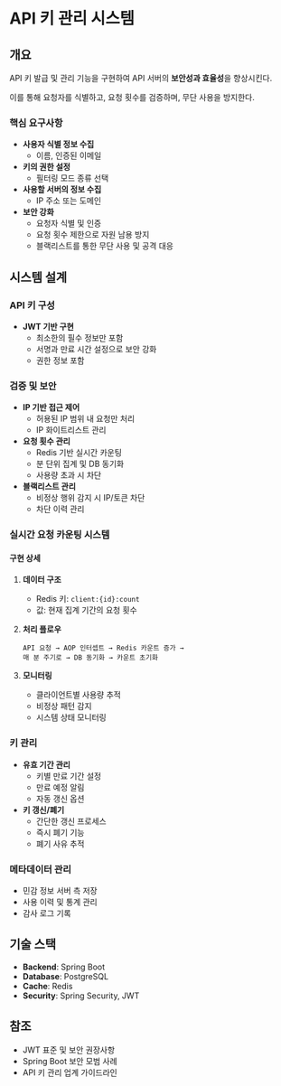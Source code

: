# API 키 관리 시스템

## 개요

API 키 발급 및 관리 기능을 구현하여 API 서버의 **보안성과 효율성**을 향상시킨다.

이를 통해 요청자를 식별하고, 요청 횟수를 검증하며, 무단 사용을 방지한다.

### 핵심 요구사항

- **사용자 식별 정보 수집**
    - 이름, 인증된 이메일
- **키의 권한 설정**
    - 필터링 모드 종류 선택
- **사용할 서버의 정보 수집**
    - IP 주소 또는 도메인
- **보안 강화**
    - 요청자 식별 및 인증
    - 요청 횟수 제한으로 자원 남용 방지
    - 블랙리스트를 통한 무단 사용 및 공격 대응

## 시스템 설계

### API 키 구성

- **JWT 기반 구현**
    - 최소한의 필수 정보만 포함
    - 서명과 만료 시간 설정으로 보안 강화
    - 권한 정보 포함

### 검증 및 보안

- **IP 기반 접근 제어**
    - 허용된 IP 범위 내 요청만 처리
    - IP 화이트리스트 관리
- **요청 횟수 관리**
    - Redis 기반 실시간 카운팅
    - 분 단위 집계 및 DB 동기화
    - 사용량 초과 시 차단
- **블랙리스트 관리**
    - 비정상 행위 감지 시 IP/토큰 차단
    - 차단 이력 관리

### 실시간 요청 카운팅 시스템

#### 구현 상세

1. **데이터 구조**
    - Redis 키: `client:{id}:count`
    - 값: 현재 집계 기간의 요청 횟수

2. **처리 플로우**
   ```
   API 요청 → AOP 인터셉트 → Redis 카운트 증가 →
   매 분 주기로 → DB 동기화 → 카운트 초기화
   ```

3. **모니터링**
    - 클라이언트별 사용량 추적
    - 비정상 패턴 감지
    - 시스템 상태 모니터링

### 키 관리

- **유효 기간 관리**
    - 키별 만료 기간 설정
    - 만료 예정 알림
    - 자동 갱신 옵션
- **키 갱신/폐기**
    - 간단한 갱신 프로세스
    - 즉시 폐기 기능
    - 폐기 사유 추적

### 메타데이터 관리

- 민감 정보 서버 측 저장
- 사용 이력 및 통계 관리
- 감사 로그 기록

## 기술 스택

- **Backend**: Spring Boot
- **Database**: PostgreSQL
- **Cache**: Redis
- **Security**: Spring Security, JWT

## 참조

- JWT 표준 및 보안 권장사항
- Spring Boot 보안 모범 사례
- API 키 관리 업계 가이드라인
